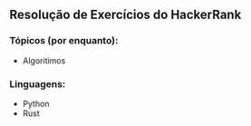 ## Resolução de Exercícios do HackerRank

### Tópicos (por enquanto):

* Algoritimos

### Linguagens:

* Python
* Rust